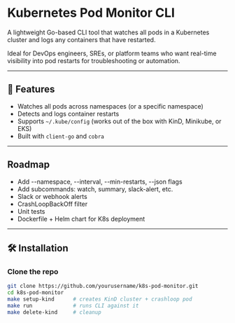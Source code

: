# Kubernetes Pod Monitor CLI

A lightweight Go-based CLI tool that watches all pods in a Kubernetes cluster and logs any containers that have restarted.

Ideal for DevOps engineers, SREs, or platform teams who want real-time visibility into pod restarts for troubleshooting or automation.

---

## 🚀 Features

- Watches all pods across namespaces (or a specific namespace)
- Detects and logs container restarts
- Supports `~/.kube/config` (works out of the box with KinD, Minikube, or EKS)
- Built with `client-go` and `cobra`

---

 ## Roadmap

- Add --namespace, --interval, --min-restarts, --json flags
- Add subcommands: watch, summary, slack-alert, etc.
- Slack or webhook alerts
- CrashLoopBackOff filter
- Unit tests
- Dockerfile + Helm chart for K8s deployment

---

## 🛠️ Installation

### Clone the repo

```bash
git clone https://github.com/yourusername/k8s-pod-monitor.git
cd k8s-pod-monitor
make setup-kind      # creates KinD cluster + crashloop pod
make run             # runs CLI against it
make delete-kind     # cleanup